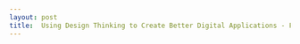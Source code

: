 ```yaml
---
layout: post
title:  Using Design Thinking to Create Better Digital Applications - Focus on Empathy!
---
```

